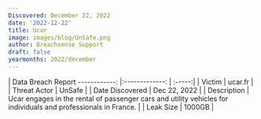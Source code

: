 ```yaml
---
Discovered: December 22, 2022
date: '2022-12-22'
title: Ucar
image: images/blog/UnSafe.png
author: Breachsense Support
draft: false
yearmonths: 2022/december
---
```



| Data Breach Report
------------:     |:-------------:    | :-----:|
| Victim      | ucar.fr      | 
| Threat Actor      | UnSafe      | 
| Date Discovered      | Dec 22, 2022      | 
| Description      | Ucar engages in the rental of passenger cars and utility vehicles for individuals and professionals in France.      | 
| Leak Size      | 1000GB      | 

